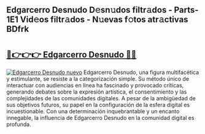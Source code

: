 ## Edgarcerro Desnudo D𝚎sn𝚞dos filtr𝚊dos - Parts-1E1 Vid𝚎os filtr𝚊dos - N𝚞evas f𝚘tos atr𝚊ctivas BDfrk

# <h2><a href="http://mb4xgo.tromn.icu/?c=Edgarcerro+Desnudo">🔗👉👉👉 Edgarcerro Desnudo 🔗🔗</a></h2>

[![Edgarcerro Desnudo nuevo](https://i.imgur.com/pEAQMta.gif)](http://mb4xgo.tromn.icu/?c=Edgarcerro+Desnudo)
Edgarcerro Desnudo, una figura multifacética y estimulante, se resiste a la categorización simple. Su método único de interactuar con audiencias en línea ha fascinado y provocado críticas, generando debates sobre la expresión artística, el consentimiento y las complejidades de las comunidades digitales. A pesar de la ambigüedad de sus objetivos futuros, su papel en la configuración de la esfera digital es incuestionable. Con una determinación inquebrantable y un encanto innegable, la influencia de Edgarcerro Desnudo en la comunidad digital es profunda.
